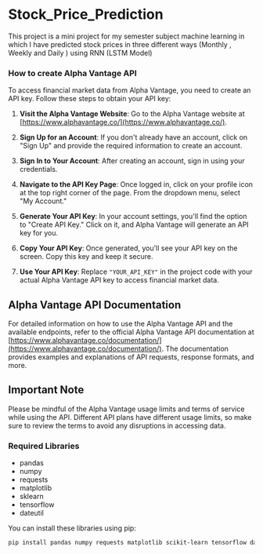 # Stock_Price_Prediction
This project is a mini project for my semester subject machine learning in which I have predicted stock prices in three different ways (Monthly , Weekly and Daily ) using RNN (LSTM Model) 


### How to create Alpha Vantage API

To access financial market data from Alpha Vantage, you need to create an API key. Follow these steps to obtain your API key:

1. **Visit the Alpha Vantage Website**: Go to the Alpha Vantage website at [https://www.alphavantage.co/](https://www.alphavantage.co/).

2. **Sign Up for an Account**: If you don't already have an account, click on "Sign Up" and provide the required information to create an account.

3. **Sign In to Your Account**: After creating an account, sign in using your credentials.

4. **Navigate to the API Key Page**: Once logged in, click on your profile icon at the top right corner of the page. From the dropdown menu, select "My Account."

5. **Generate Your API Key**: In your account settings, you'll find the option to "Create API Key." Click on it, and Alpha Vantage will generate an API key for you.

6. **Copy Your API Key**: Once generated, you'll see your API key on the screen. Copy this key and keep it secure.

7. **Use Your API Key**: Replace `"YOUR_API_KEY"` in the project code with your actual Alpha Vantage API key to access financial market data.

## Alpha Vantage API Documentation

For detailed information on how to use the Alpha Vantage API and the available endpoints, refer to the official Alpha Vantage API documentation at [https://www.alphavantage.co/documentation/](https://www.alphavantage.co/documentation/). The documentation provides examples and explanations of API requests, response formats, and more.

## Important Note

Please be mindful of the Alpha Vantage usage limits and terms of service while using the API. Different API plans have different usage limits, so make sure to review the terms to avoid any disruptions in accessing data.


### Required Libraries

- pandas
- numpy
- requests
- matplotlib
- sklearn
- tensorflow
- dateutil

You can install these libraries using pip:

```bash
pip install pandas numpy requests matplotlib scikit-learn tensorflow dateutil



